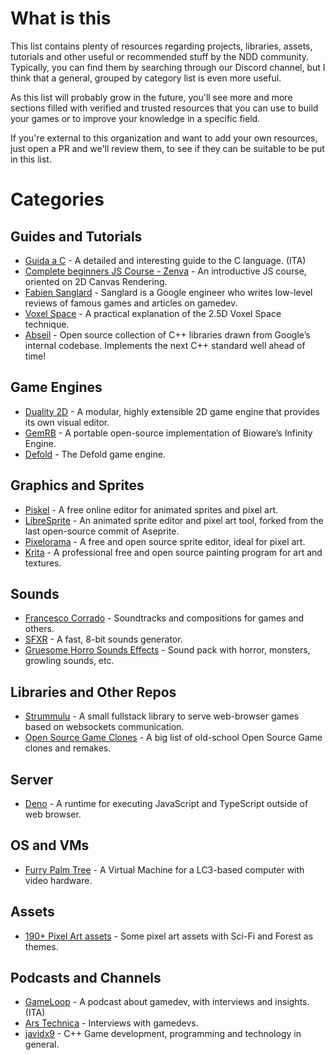 # What is this 
This list contains plenty of resources regarding projects, libraries, assets, tutorials and other useful or recommended stuff by the NDD community.
Typically, you can find them by searching through our Discord channel, but I think that a general, grouped by category list is even more useful.  

As this list will probably grow in the future, you'll see more and more sections filled with verified and trusted resources that you can use to build your games or to improve your knowledge in a specific field.  

If you're external to this organization and want to add your own resources, just open a PR and we'll review them, to see if they can be suitable to be put in this list.  

# Categories

## Guides and Tutorials
- [Guida a C](https://www.fabiomanganiello.com/guidac.pdf) - A detailed and interesting guide to the C language. (ITA)
- [Complete beginners JS Course - Zenva](https://academy.zenva.com/course/the-complete-beginners-javascript-course/) - An introductive JS course, oriented on 2D Canvas Rendering.
- [Fabien Sanglard](https://fabiensanglard.net/) - Sanglard is a Google engineer who writes low-level reviews of famous games and articles on gamedev.
- [Voxel Space](https://github.com/s-macke/VoxelSpace) - A practical explanation of the 2.5D Voxel Space technique.
- [Abseil](https://abseil.io) - Open source collection of C++ libraries drawn from Google’s internal codebase. Implements the next C++ standard well ahead of time!

## Game Engines
- [Duality 2D](https://www.duality2d.net/) - A modular, highly extensible 2D game engine that provides its own visual editor.
- [GemRB](https://gemrb.github.io/) - A portable open-source implementation of Bioware’s Infinity Engine.
- [Defold](https://github.com/defold/defold) - The Defold game engine.

## Graphics and Sprites
- [Piskel](https://www.piskelapp.com/) - A free online editor for animated sprites and pixel art.
- [LibreSprite](https://github.com/LibreSprite/LibreSprite) - An animated sprite editor and pixel art tool, forked from the last open-source commit of Aseprite.
- [Pixelorama](https://www.orama-interactive.com/pixelorama) - A free and open source sprite editor, ideal for pixel art.
- [Krita](https://krita.org/en/) - A professional free and open source painting program for art and textures.

## Sounds
- [Francesco Corrado](https://soundcloud.com/francesco-corrado-846828) - Soundtracks and compositions for games and others.
- [SFXR](https://www.drpetter.se/project_sfxr.html) - A fast, 8-bit sounds generator.
- [Gruesome Horro Sounds Effects](https://www.freetousesounds.com/how-to-create-gruesome-horror-sound-effects/) - Sound pack with horror, monsters, growling sounds, etc.

## Libraries and Other Repos
- [Strummulu](https://github.com/vikkio88/strummulu) - A small fullstack library to serve web-browser games based on websockets communication.
- [Open Source Game Clones](https://osgameclones.com/) - A big list of old-school Open Source Game clones and remakes.

## Server
- [Deno](https://deno.land/v1) - A runtime for executing JavaScript and TypeScript outside of web browser.

## OS and VMs
- [Furry Palm Tree](https://github.com/slaierno/furry-palm-tree) - A Virtual Machine for a LC3-based computer with video hardware.

## Assets
- [190+ Pixel Art assets](https://sunnysidegames.itch.io/190-free-pixel-art-assets-sci-fi-forest) - Some pixel art assets with Sci-Fi and Forest as themes.

## Podcasts and Channels
- [GameLoop](https://podcasts.google.com/?feed=aHR0cDovL2ZlZWRzLmZlZWRidXJuZXIuY29tL0dhbWVMb29wUG9kY2FzdA&hl=en-GB) - A podcast about gamedev, with interviews and insights. (ITA)
- [Ars Technica](https://www.youtube.com/channel/UCCDU1fsmgvWljcW2aodfJsA) - Interviews with gamedevs.
- [javidx9](https://www.youtube.com/channel/UC-yuWVUplUJZvieEligKBkA/videos) - C++ Game development, programming and technology in general.
